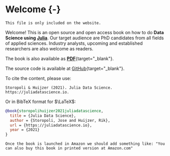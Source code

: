 # Welcome {-}

```{=comment}
This file is only included on the website.
```

Welcome! This is an open source and open access book on how to do **Data Science using [Julia](https://julialang.org)**.
Our target audience are PhD candidates from all fields of applied sciences.
Industry analysts, upcoming and established researchers are also welcome as readers.


The book is also available as [**PDF**](/juliadatascience.pdf){target="_blank"}.

The source code is available at [GitHub](https://github.com/JuliaDataScience/JuliaDataScience){target="_blank"}.

To cite the content, please use:

```plaintext
Storopoli & Huijzer (2021). Julia Data Science. https://juliadatascience.io.
```

Or in BibTeX format for $\LaTeX$:

```bibtex
@book{storopolihuijzer2021juliadatascience,
  title = {Julia Data Science},
  author = {Storopoli, Jose and Huijzer, Rik},
  url = {https://juliadatascience.io},
  year = {2021}
}
```

```{=comment}
Once the book is launched in Amazon we should add something like: "You can also buy this book in printed version at Amazon.com"
```
